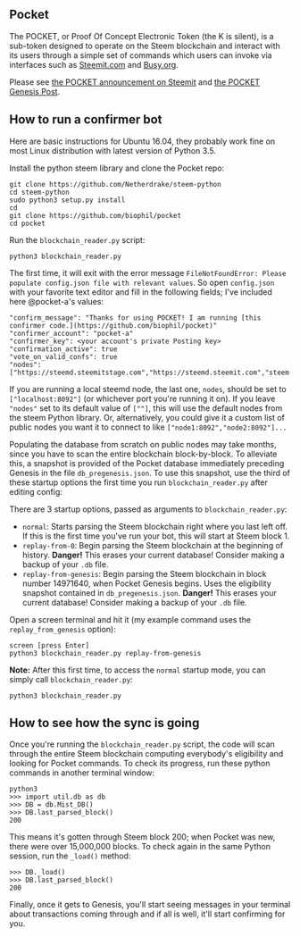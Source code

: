 ## Pocket 

The POCKET, or Proof Of Concept Electronic Token (the K is silent), is a sub-token designed to operate on the Steem blockchain and interact with its users through a simple set of commands which users can invoke via interfaces such as [Steemit.com](http://Steemit.com) and [Busy.org](https://busy.org).

Please see [the POCKET announcement on Steemit](https://steemit.com/pocket/@biophil/pocket-announcement) and [the POCKET Genesis Post](https://steemit.com/pocket/@biophil/genesis-pocket).

## How to run a confirmer bot

Here are basic instructions for Ubuntu 16.04, they probably work fine on most Linux distribution with latest version of Python 3.5.

Install the python steem library and clone the Pocket repo:

```
git clone https://github.com/Netherdrake/steem-python
cd steem-python
sudo python3 setup.py install
cd
git clone https://github.com/biophil/pocket
cd pocket
```


Run the `blockchain_reader.py` script:
```
python3 blockchain_reader.py
```

The first time, it will exit with the error message `FileNotFoundError: Please populate config.json file with relevant values`.
So open `config.json` with your favorite text editor and fill in the following fields; I've included here @pocket-a's values:

```
"confirm_message": "Thanks for using POCKET! I am running [this confirmer code.](https://github.com/biophil/pocket)"
"confirmer_account": "pocket-a"
"confirmer_key": <your account's private Posting key>
"confirmation_active": true
"vote_on_valid_confs": true
"nodes": ["https://steemd.steemitstage.com","https://steemd.steemit.com","steem.house:8090"]
```

If you are running a local steemd node, the last one, `nodes`, should be set to `["localhost:8092"]` (or whichever port you're running it on). 
If you leave `"nodes"` set to its default value of `[""]`, this will use the default nodes from the steem Python library.
Or, alternatively, you could give it a custom list of public nodes you want it to connect to like
`["node1:8092","node2:8092"]...`

Populating the database from scratch on public nodes may take months, since you have to scan the entire blockchain block-by-block. 
To alleviate this, a snapshot is provided of the Pocket database immediately preceding Genesis in the file `db_pregenesis.json`. To use this snapshot, use the third of these startup options the first time you run `blockchain_reader.py` after editing config:

There are 3 startup options, passed as arguments to `blockchain_reader.py`:
- `normal`: Starts parsing the Steem blockchain right where you last left off. If this is the first time you've run your bot, this will start at Steem block 1.
- `replay-from-0`: Begin parsing the Steem blockchain at the beginning of history. **Danger!** This erases your current database! Consider making a backup of your `.db` file.
- `replay-from-genesis`: Begin parsing the Steem blockchain in block number 14971640, when Pocket Genesis begins. Uses the eligibility snapshot contained in `db_pregenesis.json`. **Danger!** This erases your current database! Consider making a backup of your `.db` file.

Open a screen terminal and hit it (my example command uses the `replay_from_genesis` option):

```
screen [press Enter]
python3 blockchain_reader.py replay-from-genesis
```

**Note:** After this first time, to access the `normal` startup mode, you can simply call `blockchain_reader.py`:

```
python3 blockchain_reader.py
```

## How to see how the sync is going
Once you're running the `blockchain_reader.py` script, the code will scan through the entire Steem blockchain computing everybody's eligibility and looking for Pocket commands. To check its progress, run these python commands in another terminal window:

```
python3
>>> import util.db as db
>>> DB = db.Mist_DB()
>>> DB.last_parsed_block()
200
```
This means it's gotten through Steem block 200; when Pocket was new, there were over 15,000,000 blocks.
To check again in the same Python session, run the `_load()` method:

```
>>> DB._load()
>>> DB.last_parsed_block()
200
```

Finally, once it gets to Genesis, you'll start seeing messages in your terminal about transactions coming through and if all is well, it'll start confirming for you.

